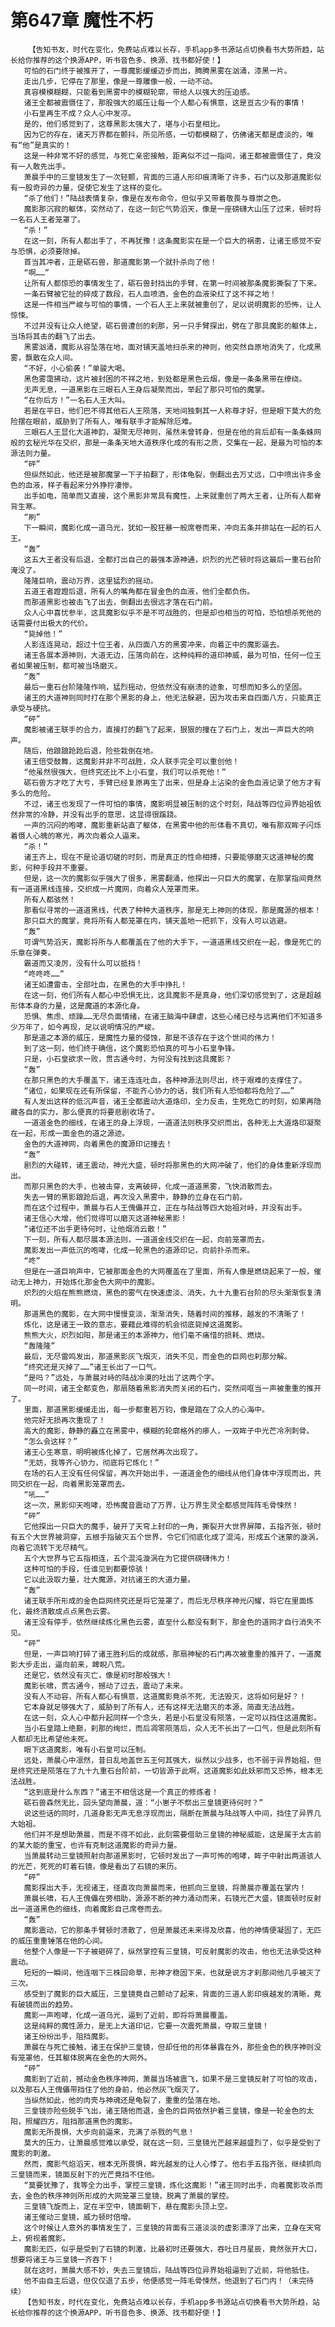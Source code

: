 # 第647章 魔性不朽
        【告知书友，时代在变化，免费站点难以长存，手机app多书源站点切换看书大势所趋，站长给你推荐的这个换源APP，听书音色多、换源、找书都好使！】
       可怕的石门终于被推开了，一尊魔影缓缓迈步而出，腾腾黑雾在汹涌，漆黑一片。
       走出几步，它停在了那里，像是一尊雕像一般，一动不动。
       真容模模糊糊，只能看到黑雾中的模糊轮廓，带给人以强大的压迫感。
       诸王全都被震慑住了，那股强大的威压让每一个人都心有惧意，这是亘古少有的事情！
       小石皇再生不成？众人心中发凉。
       是的，他们感觉到了，这尊黑影太强大了，堪与小石皇相比。
       因为它的存在，诸天万界都在颤抖，所见所感，一切都模糊了，仿佛诸天都是虚淡的，唯有“他”是真实的！
       这是一种非常不好的感觉，与死亡亲密接触，距离似不过一指间，诸王都被震慑住了，竟没有一人敢先出手。
       萧晨手中的三皇镜发生了一次轻颤，背面的三道人形印痕清晰了许多，石门以及那道魔影似有一股奇异的力量，促使它发生了这样的变化。
       “杀了他们！”陆战表情复杂，像是在发布命令，但似乎又带着敬畏与尊崇之色。
       魔影那沉寂的躯体，突然动了，在这一刻它气势滔天，像是一座磅礴大山压了过来，顿时将一名石人王者笼罩了。
       “杀！”
       在这一刻，所有人都出手了，不再犹豫！这条魔影实在是一个巨大的祸患，让诸王感觉不安与恐惧，必须要除掉。
       首当其冲者，正是砺石兽，那道魔影第一个就扑杀向了他！
       “啊……”
       让所有人都惊恐的事情发生了，砺石兽封挡出的手臂，在第一时间被那条魔影撕裂了下来。
       一条石臂被它扯的碎成了数段，石人血喷洒，金色的血液染红了这不祥之地！
       这是一件相当严峻与可怕的事情，一个石人王上来就被重创了，足以说明魔影的恐怖，让人惊悚。
       不过并没有让众人绝望，砺石兽遭创的刹那，另一只手臂探出，劈在了那具魔影的躯体上，当场将其击的翻飞了出去。
       黑雾汹涌，魔影从容坠落在地，面对铺天盖地扫杀来的神则，他突然自原地消失了，化成黑雾，飘散在众人间。
       “不好，小心偷袭！”单骏大喝。
       黑色雾霭拂动，这片被封困的不祥之地，到处都是黑色云烟，像是一条条黑带在缭绕。
       无声无息，一道黑影在三眼石人王身后凝聚而出，举起了那只可怕的魔掌。
       “在你后方！”一名石人王大叫。
       若是在平日，他们巴不得其他石人王陨落，天地间独剩其一人称尊才好，但是眼下莫大的危险摆在眼前，威胁到了所有人，唯有联手才能解除厄难。
       三眼石人王显化大道神韵，凝聚无尽神则，虽然未曾转身，但是在他的背后却有一条条蛛网般的玄秘光华在交织，那是一条条天地大道秩序化成的有形之质，交集在一起，是最为可怕的本源法则力量。
       “砰”
       但纵然如此，他还是被那魔掌一下子拍翻了，形体龟裂，倒翻出去万丈远，口中喷出许多金色的血液，样子看起来分外狰狞凄惨。
       出手如电，简单而又直接，这个黑影非常具有魔性，上来就重创了两大王者，让所有人都脊背生寒。
       “刷”
       下一瞬间，魔影化成一道乌光，犹如一股狂暴一般席卷而来，冲向五条并排站在一起的石人王。
       “轰”
       这五大王者没有后退，全都打出自己的最强本源神通，炽烈的光芒顿时将这最后一重石台阶淹没了。
       隆隆巨响，震动万界，这里猛烈的摇动。
       五道王者蹬蹬后退，所有人的嘴角都在冒金色的血液，他们全都负伤。
       而那道黑影也被击飞了出去，倒翻出去很远才落在石门前。
       众人心中喜忧参半，这具魔影似乎不是不可战胜的，但是却也相当的可怕，恐怕想杀死他的话需要付出极大的代价。
       “毙掉他！”
       人影连连晃动，超过十位王者，从四面八方的黑雾冲来，向着正中的魔影逼去。
       诸王各展本源神则，大道无边，压落向前在，这种纯粹的道印神威，最为可怕，任何一位王者如果被压制，都可被当场磨灭。
       “轰”
       最后一重石台阶隆隆作响，猛烈摇动，但依然没有崩溃的迹象，可想而知多么的坚固。
       诸王的大道神则同时打在那个黑影的身上，他无法躲避，因为攻击来自四面八方，只能真正承受与硬抗。
       “砰”
       魔影被诸王联手的合力，直接打的翻飞了起来，狠狠的撞在了石门上，发出一声巨大的响声。
       随后，他踉踉跄跄后退，险些栽倒在地。
       诸王倍受鼓舞，这魔影并非不可战胜，众人联手完全可以重创他！
       “他虽然很强大，但终究还比不上小石皇，我们可以杀死他！”
       砺石兽方才吃了大亏，手臂已经复原再生了出来，但是身上沾染的金色血液记录了他方才有多么的危险。
       不过，诸王也发现了一件可怕的事情，魔影明显被压制的这个时刻，陆战等四位异界始祖依然非常的冷静，并没有出手的意思，这显得很蹊跷。
       一声的沉闷的咆哮，魔影重新站直了躯体，在黑雾中他的形体看不真切，唯有那双眸子闪烁着慑人心魄的寒光，再次向着众人逼来。
       “杀！”
       诸王齐上，现在不是论道切磋的时刻，而是真正的性命相搏，只要能够磨灭这道神秘的魔影，何种手段并不重要。
       但是，这一次的魔影似乎强大了很多，黑雾翻涌，他探出一只巨大的魔掌，在那掌指间竟然有一道道黑线连接，交织成一片魔网，向着众人笼罩而来。
       所有人都骇然！
       那看似寻常的一道道黑线，代表了种种大道秩序，那是无上神则的体现，那是魔源的根本！
       那只巨大的魔掌，竟将所有人都笼罩在内，铺天盖地一把抓下，没有人可以逃避。
       “轰”
       可谓气势滔天，魔影将所与人都覆盖在了他的大手下，一道道黑线交织在一起，像是死亡的乐章在弹奏。
       霸道而又凌厉，没有什么可以抵挡！
       “咚咚咚……”
       诸王如遭雷击，全部吐血，在黑色的大手中挣扎！
       在这一刻，他们所有人都心中恐惧无比，这具魔影不是真身，他们深切感觉到了，这是超越形体本身的力量，这是魔道的本源化身。
       恐惧、焦虑、烦躁……无尽负面情绪，在诸王脑海中肆虐，这些心绪已经与远离他们不知道多少万年了，如今再现，足以说明情况的严峻。
       那是道之本源的威压，是魔性力量的侵蚀，那是不该存在于这个世间的伟力！
       到了这一刻，他们终于确信，这个魔影恐怕真的可与小石皇争锋。
       只是，小石皇欲求一败，贯古通今时，为何没有找到这具魔影？
       “轰”
       在那只黑色的大手覆盖下，诸王连连吐血，各种神源法则尽出，终于艰难的支撑住了。
       “诸位，如果现在还有所保留，不能齐心协力的话，我们所有人恐怕都将危险了……”
       有人发出这样的低沉声音，诸王全都震动大道烙印，全力反击，生死危亡的时刻，如果再隐藏各自的实力，那么便真的将要悲剧收场了。
       一道道金色的细线，在诸王的身上浮现，一道道法则秩序交织而出，各种无上大道烙印凝聚在一起，形成一面金色的道之源迹。
       金色的大道神网，向着黑色的魔源印记撞去！
       “轰”
       剧烈的大碰转，诸王震动，神光大盛，顿时将那黑色的大网冲破了，他们的身体重新浮现而出。
       而那只黑色的大手，也被击穿，支离破碎，化成一道道黑雾，飞快消散而去。
       失去一臂的黑影踉跄后退，再次没入黑雾中，静静的立身在石门前。
       而在这个过程中，萧晨与石人王傀儡并立，正在与陆战等四大始祖对峙，并没有出手。
       诸王信心大增，他们觉得可以磨灭这道神秘黑影！
       “诸位还不出手更待何时，让他烟消云散！”
       下一刻，所有人都尽展本源法则，一道道金线交织在一起，向前笼罩而去。
       魔影发出一声低沉的咆哮，化成一轮黑色的道源印记，向前扑杀而来。
       “咚”
       但是在一道巨响声中，它被那面金色的大网覆盖在了里面，所有人像是燃烧起来了一般，催动无上神力，开始炼化那金色大网中的魔影。
       炽烈的火焰在熊熊燃烧，黑色的雾气在快速虚淡、消失，九十九重石台阶的尽头渐渐恢复清明。
       那道黑色的魔影，在大网中慢慢变淡，渐渐消失，随着时间的推移，越发的不清晰了！
       炼化，这是诸王一致的意志，要藉此难得的机会彻底毙掉这道魔影。
       熊熊大火，炽烈如阳，那是诸王的本源神力，他们毫不痛惜的损耗、燃烧。
       “轰隆隆”
       最后，无尽雷鸣发出，那道黑影灰飞烟灭，消失不见，而金色的巨网也刹那分解。
       “终究还是灭掉了……”诸王长出了一口气。
       “是吗？”远处，与萧晨对峙的陆战冷漠的吐出了这两个字。
       同一时间，诸王全都变色，那扇随着黑影消失而关闭的石门，突然间哐当一声被重重的推开了。
       里面，那道黑影缓缓走出，每一步都重若万钧，像是踏在了众人的心海中。
       他完好无损再次重现了！
       高大的魔影，静静的矗立在黑雾中，模糊的轮廓格外的瘆人，一双眸子中光芒冷冽刺骨。
       “怎么会这样？”
       诸王心生寒意，明明被炼化掉了，它居然再次出现了。
       “无妨，我等齐心协力，彻底将它炼化！”
       在场的石人王没有任何保留，再次开始出手，一道道金色的细线从他们身体中浮现而出，共同交织在一起，向着黑影笼罩而去。
       “吼……”
       这一次，黑影仰天咆哮，恐怖魔音震动了万界，让万界生灵全都感觉阵阵毛骨悚然！
       “砰”
       它他探出一只巨大的魔手，破开了天穹上封印的一角，撕裂开大世界屏障，五指齐张，顿时有五个大世界被洞穿，五根手指破灭五个世界，令它们彻底化成了混沌，形成五个迷蒙的漩涡，向着它流转下无尽精气。
       五个大世界与它五指相连，五个混沌漩涡在为它提供磅礴伟力！
       这种可怕的手段，任谁见到都要惊骇！
       它以此汲取力量，壮大魔源，对抗诸王的大道力量。
       “轰”
       诸王联手所形成的金色巨网终究还是将它笼罩了，而后无尽秩序神光闪耀，将它在里面炼化，最终溃散成点点黑色云雾。
       诸王没有停手，依然继续炼化黑色云雾，直至什么都没有剩下，那金色的道网才自行消失不见。
       “砰”
       但是，一声巨响打碎了诸王胜利后的成就感，那扇神秘的石门再次被重重的推开了，一道魔影大步走出，逼向前来，睥睨八荒。
       还是它，依然没有灭亡，像是初时那般强大！
       魔影长啸，贯古通今，撼动了过去，震动了未来。
       没有人不动容，所有人都心有惧意，这道魔影竟杀不死，无法毁灭，这将如何是好？！
       它本身就足够强大了，威胁到了所有人，还有这样无法磨灭的本源，简直无法战胜。
       在这一刻，众人心中都升起同样一个念头，若是小石皇没有陨落，一定可以挡住这道魔影。
       当小石皇踏上绝巅，刹那的绚烂，而后凋零陨落后，众人无不长出了一口气，但是此刻所有人都却无比希望他未死。
       眼下这道魔影，唯有小石皇可以压制。
       远处，萧晨心中凛然，昔日乱地盖世五王何其强大，纵然以少战多，也不弱于异界始祖，但是终究还是陨落在了九十九重石台阶前，一切皆源于此啊，这道魔影如此妖邪而又恐怖，根本无法战胜。
       “这到底是什么东西？”诸王不相信这是一个真正的修炼者！
       砺石兽森然无比，回头望向萧晨，道：“小崽子不祭出三皇镜更待何时？”
       说这些话的同时，几道身影无声无息浮现而出，隔断在萧晨与陆战等人中间，挡住了异界几大始祖。
       他们并不是想助萧晨，而是不得不如此，此刻需要借助三皇镜的神秘威能，这是属于太古前的某大能的重宝，也许有克制这道魔影的奇异力量。
       当萧晨转动三皇镜照射向那道黑影时，它顿时发出了一声可怖的咆哮，眸子中射出两道骇人的光芒，死死的盯着石镜，像是看出了石镜的来历。
       “砰”
       魔影探出大手，无视诸王，径直攻向萧晨而来，他抓向三皇镜，将萧晨亦覆盖在掌内！
       萧晨长啸，石人王傀儡在旁相助，源源不断的神力涌动而来，石镜光芒大盛，镜面顿时反射出一道道黑色的细线，向着魔影自己席卷而去。
       “轰”
       魔影震动，它的那条手臂顿时溃散了，但是萧晨还未来得及欣喜，他的神情便凝固了，无匹的威压重重锤落在他的心间。
       他整个人像是一下子被砸碎了，纵然掌控有三皇镜，可反射魔影的攻击，他也无法承受这种震动。
       短短的一瞬间，他连咽下三株回命草，形神才稳固下来，也就是说方才刹那间他几乎被灭了三次。
       感受到了魔影的巨大威压，三皇镜竟自己颤动了起来，背面的三道人影印痕越发的清晰，竟有破镜而出的趋势。
       魔影一声咆哮，化成一道乌光，逼到了近前，即将将萧晨覆盖。
       这是纯粹的魔性源力，是无上大道印记，它要一次震死萧晨，夺取三皇镜！
       诸王纷纷出手，阻挡魔影。
       萧晨在与死亡接触，诸王在保护三皇镜，但却任他的形体暴露在外，那些金色的秩序神则没有笼罩他，任其躯体脱离在金色的大网外。
       “砰”
       魔影到了近前，撼动金色秩序神网，萧晨当场被震飞，如果不是三皇镜反射了可怕的攻击，以及那石人王傀儡带挡住了他的身前，他必然灰飞烟灭了。
       当纵然如此，他的肉壳与神魂还是龟裂了，重重的坠落在地。
       三皇镜亦险些脱手飞出，诸王随他而退，金色的巨网依然护着三皇镜，像是一轮金色的太阳，照耀四方，阻挡那道黑色的魔影。
       魔影无所畏惧，大步向前逼来，充满了杀戮的气息！
       莫大的压力，让萧晨感觉难以承受，就在这一刻，三皇镜光芒越来越盛烈了，似乎是受到了魔影的刺激。
       然而，魔影气焰滔天，根本无所畏惧，眸光越发的让人心悸了。他右手五指齐张，继续抓向三皇镜而来，镜面反射下的光芒竟挡不住他。
       “莫要犹豫了，我等全力出手，掌控三皇镜，炼化这魔影！”诸王同时出手，向着魔影攻杀而去，金色的秩序神则所形成的大网笼罩三皇镜，脱离了萧晨的掌控。
       三皇镜飞旋而上，定在半空中，镜面朝下，悬在魔影头顶上空。
       诸王催动三皇镜，威力顿时倍增。
       这个时候让人意外的事情发生了，三皇镜的背面有三道淡淡的虚影漂浮了出来，立身在天穹上，俯视着魔影。
       魔影无匹，似乎是受到了石镜的刺激，比最初时还要强大，吞吐日月星辰，竟然张开大口，想要将诸王与三皇镜一齐吞下！
       就在这时，萧晨大感不妙，失去三皇镜后，陆战等四位异界始祖逼到了近前，将他抵住。
       他不由自主后退，但仅仅退了五步，他便感觉一阵毛骨悚然，他退到了石门内！（未完待续）
       【告知书友，时代在变化，免费站点难以长存，手机app多书源站点切换看书大势所趋，站长给你推荐的这个换源APP，听书音色多、换源、找书都好使！】